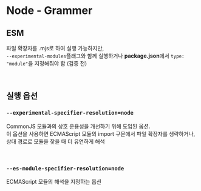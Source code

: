 # Node - Grammer

## ESM

파일 확장자를 .mjs로 하여 실행 가능하지만,\
`--experimental-modules`플래그와 함께 실행하거나 **package.json**에서 `type: "module"`을 지정해줘야 함 (검증 전)

<br />

## 실행 옵션

### `--experimental-specifier-resolution=node`

CommonJS 모듈과의 상호 운용성을 개선하기 위해 도입된 옵션.\
이 옵션을 사용하면 ECMAScript 모듈의 import 구문에서 파일 확장자를 생략하거나, 상대 경로로 모듈을 찾을 때 더 유연하게 해석

<br />

### `--es-module-specifier-resolution=node`

ECMAScript 모듈의 해석을 지정하는 옵션
